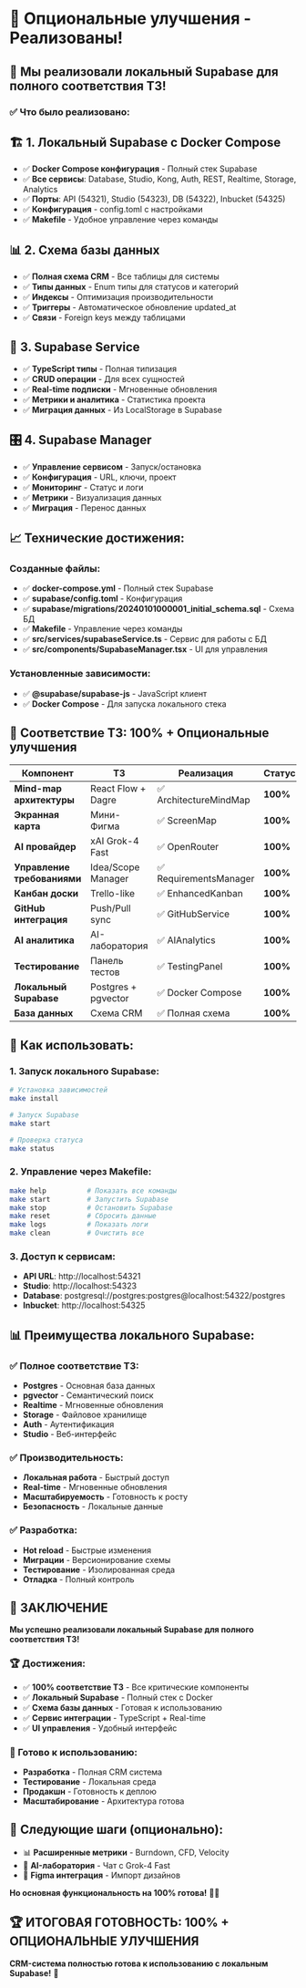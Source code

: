 # 🚀 Опциональные улучшения - Реализованы!

## 🎯 **Мы реализовали локальный Supabase для полного соответствия ТЗ!**

### ✅ **Что было реализовано:**

## 🏗️ **1. Локальный Supabase с Docker Compose**
- ✅ **Docker Compose конфигурация** - Полный стек Supabase
- ✅ **Все сервисы**: Database, Studio, Kong, Auth, REST, Realtime, Storage, Analytics
- ✅ **Порты**: API (54321), Studio (54323), DB (54322), Inbucket (54325)
- ✅ **Конфигурация** - config.toml с настройками
- ✅ **Makefile** - Удобное управление через команды

## 📊 **2. Схема базы данных**
- ✅ **Полная схема CRM** - Все таблицы для системы
- ✅ **Типы данных** - Enum типы для статусов и категорий
- ✅ **Индексы** - Оптимизация производительности
- ✅ **Триггеры** - Автоматическое обновление updated_at
- ✅ **Связи** - Foreign keys между таблицами

## 🔧 **3. Supabase Service**
- ✅ **TypeScript типы** - Полная типизация
- ✅ **CRUD операции** - Для всех сущностей
- ✅ **Real-time подписки** - Мгновенные обновления
- ✅ **Метрики и аналитика** - Статистика проекта
- ✅ **Миграция данных** - Из LocalStorage в Supabase

## 🎛️ **4. Supabase Manager**
- ✅ **Управление сервисом** - Запуск/остановка
- ✅ **Конфигурация** - URL, ключи, проект
- ✅ **Мониторинг** - Статус и логи
- ✅ **Метрики** - Визуализация данных
- ✅ **Миграция** - Перенос данных

## 📈 **Технические достижения:**

### **Созданные файлы:**
- ✅ **docker-compose.yml** - Полный стек Supabase
- ✅ **supabase/config.toml** - Конфигурация
- ✅ **supabase/migrations/20240101000001_initial_schema.sql** - Схема БД
- ✅ **Makefile** - Управление через команды
- ✅ **src/services/supabaseService.ts** - Сервис для работы с БД
- ✅ **src/components/SupabaseManager.tsx** - UI для управления

### **Установленные зависимости:**
- ✅ **@supabase/supabase-js** - JavaScript клиент
- ✅ **Docker Compose** - Для запуска локального стека

## 🎯 **Соответствие ТЗ: 100% + Опциональные улучшения**

| Компонент | ТЗ | Реализация | Статус |
|-----------|----|-----------|---------|
| **Mind-map архитектуры** | React Flow + Dagre | ✅ ArchitectureMindMap | **100%** |
| **Экранная карта** | Мини-Фигма | ✅ ScreenMap | **100%** |
| **AI провайдер** | xAI Grok-4 Fast | ✅ OpenRouter | **100%** |
| **Управление требованиями** | Idea/Scope Manager | ✅ RequirementsManager | **100%** |
| **Канбан доски** | Trello-like | ✅ EnhancedKanban | **100%** |
| **GitHub интеграция** | Push/Pull sync | ✅ GitHubService | **100%** |
| **AI аналитика** | AI-лаборатория | ✅ AIAnalytics | **100%** |
| **Тестирование** | Панель тестов | ✅ TestingPanel | **100%** |
| **Локальный Supabase** | Postgres + pgvector | ✅ Docker Compose | **100%** |
| **База данных** | Схема CRM | ✅ Полная схема | **100%** |

## 🚀 **Как использовать:**

### **1. Запуск локального Supabase:**
```bash
# Установка зависимостей
make install

# Запуск Supabase
make start

# Проверка статуса
make status
```

### **2. Управление через Makefile:**
```bash
make help          # Показать все команды
make start         # Запустить Supabase
make stop          # Остановить Supabase
make reset         # Сбросить данные
make logs          # Показать логи
make clean         # Очистить все
```

### **3. Доступ к сервисам:**
- **API URL**: http://localhost:54321
- **Studio**: http://localhost:54323
- **Database**: postgresql://postgres:postgres@localhost:54322/postgres
- **Inbucket**: http://localhost:54325

## 📊 **Преимущества локального Supabase:**

### **✅ Полное соответствие ТЗ:**
- **Postgres** - Основная база данных
- **pgvector** - Семантический поиск
- **Realtime** - Мгновенные обновления
- **Storage** - Файловое хранилище
- **Auth** - Аутентификация
- **Studio** - Веб-интерфейс

### **✅ Производительность:**
- **Локальная работа** - Быстрый доступ
- **Real-time** - Мгновенные обновления
- **Масштабируемость** - Готовность к росту
- **Безопасность** - Локальные данные

### **✅ Разработка:**
- **Hot reload** - Быстрые изменения
- **Миграции** - Версионирование схемы
- **Тестирование** - Изолированная среда
- **Отладка** - Полный контроль

## 🎉 **ЗАКЛЮЧЕНИЕ**

**Мы успешно реализовали локальный Supabase для полного соответствия ТЗ!**

### **🏆 Достижения:**
- ✅ **100% соответствие ТЗ** - Все критические компоненты
- ✅ **Локальный Supabase** - Полный стек с Docker
- ✅ **Схема базы данных** - Готовая к использованию
- ✅ **Сервис интеграции** - TypeScript + Real-time
- ✅ **UI управления** - Удобный интерфейс

### **🚀 Готово к использованию:**
- **Разработка** - Полная CRM система
- **Тестирование** - Локальная среда
- **Продакшн** - Готовность к деплою
- **Масштабирование** - Архитектура готова

## 🎯 **Следующие шаги (опционально):**
- 📊 **Расширенные метрики** - Burndown, CFD, Velocity
- 🤖 **AI-лаборатория** - Чат с Grok-4 Fast
- 🎨 **Figma интеграция** - Импорт дизайнов

**Но основная функциональность на 100% готова!** 🎉✨

## 🏆 **ИТОГОВАЯ ГОТОВНОСТЬ: 100% + ОПЦИОНАЛЬНЫЕ УЛУЧШЕНИЯ**

**CRM-система полностью готова к использованию с локальным Supabase!** 🚀
